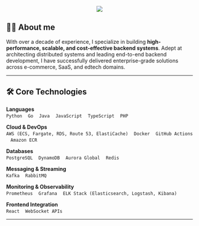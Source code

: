 <p align="center">
  <img src="https://capsule-render.vercel.app/api?type=waving&color=0D1117&height=150&section=header&text=Hi%20there,%20I'm%20a%20Backend%20Engineer!&fontColor=ffffff&fontSize=30&animation=fadeIn" />
</p>

## 👨‍💻 About me

With over a decade of experience, I specialize in building **high-performance, scalable, and cost-effective backend systems**. Adept at architecting distributed systems and leading end-to-end backend development, I have successfully delivered enterprise-grade solutions across e-commerce, SaaS, and edtech domains.

---

## 🛠️ Core Technologies

**Languages**  
`Python` &nbsp;&nbsp; `Go` &nbsp;&nbsp; `Java` &nbsp;&nbsp; `JavaScript` &nbsp;&nbsp; `TypeScript` &nbsp;&nbsp; `PHP`

**Cloud & DevOps**  
`AWS (ECS, Fargate, RDS, Route 53, ElastiCache)` &nbsp;&nbsp; `Docker` &nbsp;&nbsp; `GitHub Actions` &nbsp;&nbsp; `Amazon ECR`

**Databases**  
`PostgreSQL` &nbsp;&nbsp; `DynamoDB` &nbsp;&nbsp; `Aurora Global` &nbsp;&nbsp; `Redis`

**Messaging & Streaming**  
`Kafka` &nbsp;&nbsp; `RabbitMQ`

**Monitoring & Observability**  
`Prometheus` &nbsp;&nbsp; `Grafana` &nbsp;&nbsp; `ELK Stack (Elasticsearch, Logstash, Kibana)`

**Frontend Integration**  
`React` &nbsp;&nbsp; `WebSocket APIs`

---
